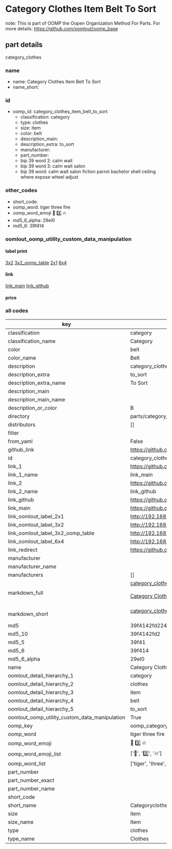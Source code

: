 # Category Clothes Item Belt To Sort  

note: This is part of OOMP the Oopen Organization Method For Parts. For more details: https://github.com/oomlout/oomp_base

##  part details
  



category_clothes



### name
* name: Category Clothes Item Belt To Sort
* name_short: 
### id
* oomp_id: category_clothes_item_belt_to_sort
  * classification: category
  * type: clothes
  * size: item
  * color: belt
  * description_main: 
  * description_extra: to_sort
  * manufacturer: 
  * part_number: 
  * bip 39 word 2: calm wait
  * bip 39 word 3: calm wait salon
  * bip 39 word: calm wait salon fiction parrot bachelor shell ceiling where expose wheel adjust

### other_codes
* short_code: 
* oomp_word: tiger three fire
* oomp_word_emoji :tiger: :three: :fire:
* md5_6_alpha: 29el0
* md5_6: 39f414






### oomlout_oomp_utility_custom_data_manipulation
#### label print
[3x2](http://192.168.1.245:1112/?label=oomp%2029el0)
[3x2_oomp_table](http://192.168.1.108:1112/?label=oomp%2029el0)
[2x1](http://192.168.1.242:1112/?label=oomp%2029el0)
[6x4](http://192.168.1.55:1112/?label=oomp%2029el0)    

#### link

[link_main](https://github.com/oomlout/oomlout_oomp_version_1_messy/tree/main/parts/category_clothes_item_belt_to_sort) [link_github](https://github.com/oomlout/oomlout_oomp_version_1_messy/tree/main/parts/category_clothes_item_belt_to_sort)                             

#### price







### all codes 
| key | value |  
| --- | --- |  
| classification | category |  
| classification_name | Category |  
| color | belt |  
| color_name | Belt |  
| description | category_clothes |  
| description_extra | to_sort |  
| description_extra_name | To Sort |  
| description_main |  |  
| description_main_name |  |  
| description_or_color | B  |  
| directory | parts/category_clothes_item_belt_to_sort |  
| distributors | [] |  
| filter |  |  
| from_yaml | False |  
| github_link | https://github.com/oomlout/oomlout_oomp_part_src/tree/main/parts/category_clothes_item_belt_to_sort |  
| id | category_clothes_item_belt_to_sort |  
| link_1 | https://github.com/oomlout/oomlout_oomp_version_1_messy/tree/main/parts/category_clothes_item_belt_to_sort |  
| link_1_name | link_main |  
| link_2 | https://github.com/oomlout/oomlout_oomp_version_1_messy/tree/main/parts/category_clothes_item_belt_to_sort |  
| link_2_name | link_github |  
| link_github | https://github.com/oomlout/oomlout_oomp_version_1_messy/tree/main/parts/category_clothes_item_belt_to_sort |  
| link_main | https://github.com/oomlout/oomlout_oomp_version_1_messy/tree/main/parts/category_clothes_item_belt_to_sort |  
| link_oomlout_label_2x1 | http://192.168.1.242:1112/?label=oomp%2029el0 |  
| link_oomlout_label_3x2 | http://192.168.1.245:1112/?label=oomp%2029el0 |  
| link_oomlout_label_3x2_oomp_table | http://192.168.1.108:1112/?label=oomp%2029el0 |  
| link_oomlout_label_6x4 | http://192.168.1.55:1112/?label=oomp%2029el0 |  
| link_redirect | https://github.com/oomlout/oomlout_oomp_version_1_messy/tree/main/parts/category_clothes_item_belt_to_sort |  
| manufacturer |  |  
| manufacturer_name |  |  
| manufacturers | [] |  
| markdown_full | [category_clothes_item_belt_to_sort](none)<br>[](none)<br>[Category Clothes Item Belt To Sort](none)<br><br> |  
| markdown_short | [category_clothes_item_belt_to_sort](none)<br><br> |  
| md5 | 39f4142fd224f8ac44d0355d7d3d9904 |  
| md5_10 | 39f4142fd2 |  
| md5_5 | 39f41 |  
| md5_6 | 39f414 |  
| md5_6_alpha | 29el0 |  
| name | Category Clothes Item Belt To Sort |  
| oomlout_detail_hierarchy_1 | category |  
| oomlout_detail_hierarchy_2 | clothes |  
| oomlout_detail_hierarchy_3 | item |  
| oomlout_detail_hierarchy_4 | belt |  
| oomlout_detail_hierarchy_5 | to_sort |  
| oomlout_oomp_utility_custom_data_manipulation | True |  
| oomp_key | oomp_category_clothes_item_belt_to_sort |  
| oomp_word | tiger three fire |  
| oomp_word_emoji | :tiger: :three: :fire: |  
| oomp_word_emoji_list | [':tiger:', ':three:', ':fire:'] |  
| oomp_word_list | ['tiger', 'three', 'fire'] |  
| part_number |  |  
| part_number_exact |  |  
| part_number_name |  |  
| short_code |  |  
| short_name | Categoryclothes |  
| size | item |  
| size_name | Item |  
| type | clothes |  
| type_name | Clothes |  
